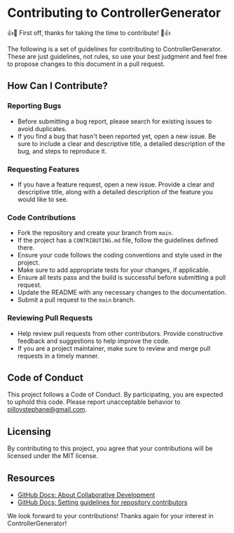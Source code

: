 # Contributing to ControllerGenerator

👍🎉 First off, thanks for taking the time to contribute! 🎉👍

The following is a set of guidelines for contributing to ControllerGenerator. These are just guidelines, not rules, so use your best judgment and feel free to propose changes to this document in a pull request.

## How Can I Contribute?

### Reporting Bugs

- Before submitting a bug report, please search for existing issues to avoid duplicates.
- If you find a bug that hasn't been reported yet, open a new issue. Be sure to include a clear and descriptive title, a detailed description of the bug, and steps to reproduce it.

### Requesting Features

- If you have a feature request, open a new issue. Provide a clear and descriptive title, along with a detailed description of the feature you would like to see.

### Code Contributions

- Fork the repository and create your branch from `main`.
- If the project has a `CONTRIBUTING.md` file, follow the guidelines defined there.
- Ensure your code follows the coding conventions and style used in the project.
- Make sure to add appropriate tests for your changes, if applicable.
- Ensure all tests pass and the build is successful before submitting a pull request.
- Update the README with any necessary changes to the documentation.
- Submit a pull request to the `main` branch.

### Reviewing Pull Requests

- Help review pull requests from other contributors. Provide constructive feedback and suggestions to help improve the code.
- If you are a project maintainer, make sure to review and merge pull requests in a timely manner.

## Code of Conduct

This project follows a Code of Conduct. By participating, you are expected to uphold this code. Please report unacceptable behavior to pilloystephane@gmail.com.

## Licensing

By contributing to this project, you agree that your contributions will be licensed under the MIT license.

## Resources

- [GitHub Docs: About Collaborative Development](https://docs.github.com/en/github/collaborating-with-pull-requests/about-collaborative-development)
- [GitHub Docs: Setting guidelines for repository contributors](https://docs.github.com/en/github/building-a-strong-community/setting-guidelines-for-repository-contributors)

We look forward to your contributions! Thanks again for your interest in ControllerGenerator!

